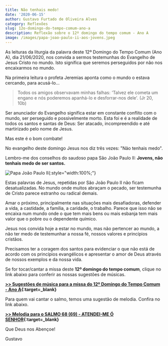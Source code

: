 ```yaml
---
title: Não tenhais medo!
date: '2020-06-15'
author: Gustavo Furtado de Oliveira Alves
category: Reflexões
slug: 12o-domingo-do-tempo-comum-ano-a
description: Reflexão sobre o 12º domingo do tempo comum - Ano A
image: /images/papa-joao-paulo-ii-aos-jovens.jpeg
---
```


As leituras da liturgia da palavra deste 12º Domingo do Tempo Comum (Ano A), dia 21/06/2020, 
nos convida a sermos testemunhas do Evangelho de Jesus Cristo no mundo.
Isto significa que seremos perseguidos por não nos encaixarmos no mundo.

Na primeira leitura o profeta Jeremias aponta como o mundo o estava cercando, para acusá-lo...

> Todos os amigos observavam minhas falhas: 'Talvez ele cometa um engano e nós poderemos apanhá-lo e desforrar-nos dele'. (Jr 20, 10b)

Ser anunciador do Evangelho significa estar em constante conflito com o mundo, ser perseguido e possivelmente morto.
Esta foi e é a realidade de todos os santos e santas de Deus:
Ser atacado, incompreendido e até martirizado pelo nome de Jesus.

Mas este é o bom combate!

No evangelho deste domingo Jesus nos diz três vezes: "Não tenhais medo".

Lembro-me dos conselhos do saudoso papa São João Paulo II: **Jovens, não tenhais medo de ser santos.**

![Papa João Paulo II](/images/papa-joao-paulo-ii-aos-jovens.jpeg){:style="width:100%;"}

Estas palavras de Jesus, repetidas por São João Paulo II não ficam desatualizadas.
No mundo onde muitos abraçam o pecado, ser testemunha de Cristo parece estranho ou radical demais.

Amar o próximo, principalmente nas situações mais desafiadoras, defender a vida, a castidade, a família, a caridade,
o trabalho.
Parece que isso não se encaixa num mundo onde o que tem mais bens ou mais esbanja tem mais valor que o pobre ou o dependente químico.

Jesus nos convida hoje a estar no mundo, mas não pertencer ao mundo,
a não ter medo de testemunhar a nossa fé, nossos valores e princípios cristãos.

Precisamos ter a coragem dos santos para evidenciar o que não está de acordo com os princípios evangélicos
e apresentar o amor de Deus através de nossos exemplos e da nossa vida.

Se for tocar/cantar a missa deste **12º domingo do tempo comum**, clique no link abaixo para conferir as nossas sugestões de músicas.

**[>> Sugestões de música para a missa do 12º Domingo do Tempo Comum - Ano A](https://musicasparamissa.com.br/sugestoes-para/12o-domingo-do-tempo-comum-ano-a/){:target=\_blank}**

Para quem vai cantar o salmo, temos uma sugestão de melodia. Confira no link abaixo.

**[>> Melodia para o SALMO 68 (69) - ATENDEI-ME Ó SENHOR](https://musicasparamissa.com.br/musica/salmo-68-69-atendei-me-o-senhor/){:target=\_blank}**

Que Deus nos Abençoe!

Gustavo


